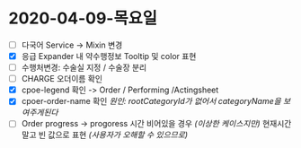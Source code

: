 # 2020-04-09-목요일

- [ ] 다국어 Service -> Mixin 변경
- [x] 응급 Expander 내 약수행정보 Tooltip 및 color 표현
- [ ] 수행처변경: 수술실 지정 / 수술장 분리
- [ ] CHARGE 오더이름 확인
- [x] cpoe-legend 확인 -> Order / Performing /Actingsheet
- [x] cpoer-order-name 확인 _원인: rootCategoryId가 없어서 categoryName을 보여주게된다_
- [ ] Order progress -> progoress 시간 비어있을 경우 _(이상한 케이스지만)_ 현재시간 말고 빈 값으로 표현 _(사용자가 오해할 수 있으므로)_